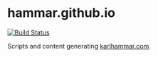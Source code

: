 # hammar.github.io

[![Build Status](https://travis-ci.org/hammar/hammar.github.io.svg?branch=source)](https://travis-ci.org/hammar/hammar.github.io)

Scripts and content generating [karlhammar.com](http://karlhammar.com).

